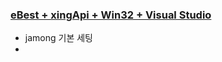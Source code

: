 ### [eBest + xingApi + Win32 + Visual Studio](https://github.com/bluestronica/bluestronica.github.io/blob/main/XingApi/xing_win32_guide_01.md)
- jamong 기본 세팅
- 
